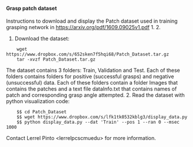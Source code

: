 #### Grasp patch dataset ####
Instructions to download and display the Patch dataset used in training grasping network in
https://arxiv.org/pdf/1609.09025v1.pdf
1. 
2.
1. Download the dataset:
```
	wget https://www.dropbox.com/s/652sken7f5hqi68/Patch_Dataset.tar.gz
	tar -xvzf Patch_Dataset.tar.gz
```
The dataset contains 3 folders: Train, Validation and Test.
Each of these folders contains folders for positive (successful grasps) and negative (unsuccessful) data. Each of these folders contain a folder Images that contains the patches and a text file dataInfo.txt that contains names of patch and corresponding grasp angle attempted.
2. Read the dataset with python visualization code:
```
	$$ cd Patch_Dataset
	$$ wget https://www.dropbox.com/s/lfk1tk0532kblg3/display_data.py
	$$ python display_data.py --dat 'Train' --pos 1 --ran 0 --msec 1000
```

Contact Lerrel Pinto <lerrelp<at>cs<dot>cmu<dot>edu> for more information.